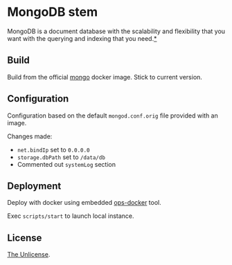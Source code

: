 # MongoDB stem

MongoDB is a document database with the scalability and flexibility that you want with the querying and indexing that you need.[\*](https://www.mongodb.com/what-is-mongodb)

## Build

Build from the official [mongo](https://hub.docker.com/_/mongo) docker image. Stick to current version.

## Configuration

Configuration based on the default `mongod.conf.orig` file provided with an image.

Changes made:

* `net.bindIp` set to `0.0.0.0`
* `storage.dbPath` set to `/data/db`
* Commented out `systemLog` section

## Deployment

Deploy with docker using embedded [ops-docker](https://github.com/ops-tools/ops-docker) tool.

Exec `scripts/start` to launch local instance.

## License

[The Unlicense](LICENSE).
